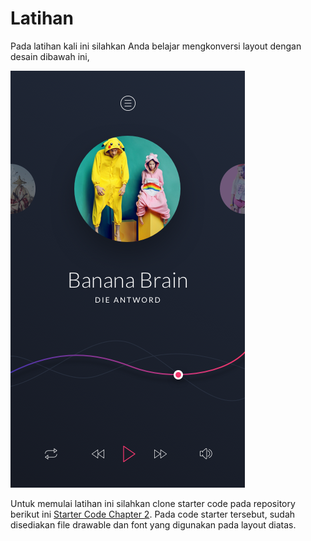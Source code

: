 # Latihan
Pada latihan kali ini silahkan Anda belajar mengkonversi layout dengan desain dibawah ini,

![layout latihan](img/02-praktik-layout-player.png)

Untuk memulai latihan ini silahkan clone starter code pada repository berikut ini [Starter Code Chapter 2](https://github.com/polinema-mobile/dtschapter02-starter). Pada code starter tersebut, sudah disediakan file drawable dan font yang digunakan pada layout diatas.
